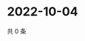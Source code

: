# 2022-10-04

共 0 条

<!-- BEGIN WEIBO -->
<!-- 最后更新时间 Tue Oct 04 2022 11:45:07 GMT+0800 (China Standard Time) -->

<!-- END WEIBO -->
